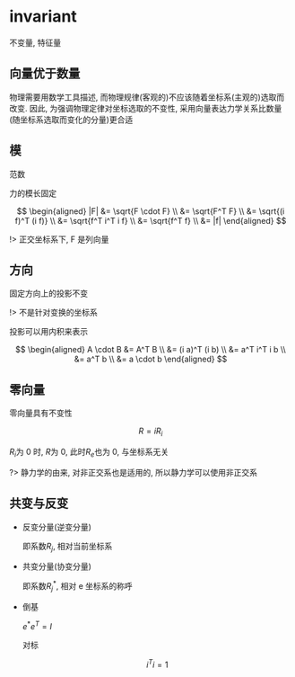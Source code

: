 # invariant

不变量, 特征量

## 向量优于数量

物理需要用数学工具描述, 而物理规律(客观的)不应该随着坐标系(主观的)选取而改变. 因此, 为强调物理定律对坐标选取的不变性, 采用向量表达力学关系比数量(随坐标系选取而变化的分量)更合适

## 模

范数

力的模长固定

$$
\begin{aligned}
    |F| &= \sqrt{F \cdot F} \\
    &= \sqrt{F^T F} \\
    &= \sqrt{(i f)^T (i f)} \\
    &= \sqrt{f^T i^T i f} \\
    &= \sqrt{f^T f} \\
    &= |f|
\end{aligned}
$$

!> 正交坐标系下, F 是列向量

## 方向

固定方向上的投影不变

!> 不是针对变换的坐标系

投影可以用内积来表示

$$
\begin{aligned}
    A \cdot B &= A^T B \\
    &= (i a)^T (i b) \\
    &= a^T i^T i b \\
    &= a^T b \\
    &= a \cdot b
\end{aligned}
$$

## 零向量

零向量具有不变性

$$R = i R_i$$

$R_i$为 0 时, $R$为 0, 此时$R_e$也为 0, 与坐标系无关

?> 静力学的由来, 对非正交系也是适用的, 所以静力学可以使用非正交系

## 共变与反变

- 反变分量(逆变分量)

  即系数$R_j$, 相对当前坐标系

- 共变分量(协变分量)

  即系数$R_j^{*}$, 相对 e 坐标系的称呼

- 倒基

  $e^*e^{T} = I$

  对标

  $$i^T i = 1$$
